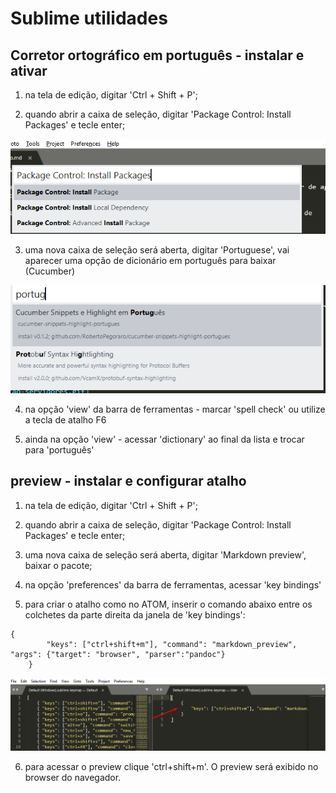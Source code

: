 
# Sublime utilidades

##  Corretor ortográfico em português - instalar e ativar

1. na tela de edição, digitar 'Ctrl + Shift + P';

2. quando abrir a caixa de seleção, digitar 'Package Control: Install Packages' e tecle enter;

![](static/sublime1.png)

3. uma nova caixa de seleção será aberta, digitar 'Portuguese', vai aparecer uma opção de dicionário em português para baixar (Cucumber)

![](static/sublime2.png)

4. na opção 'view' da barra de ferramentas - marcar 'spell check' ou utilize a tecla de atalho F6

5. ainda na opção 'view' - acessar 'dictionary' ao final da lista e trocar para 'português'


## preview - instalar e configurar atalho

1. na tela de edição, digitar 'Ctrl + Shift + P';

2. quando abrir a caixa de seleção, digitar 'Package Control: Install Packages' e tecle enter;

3. uma nova caixa de seleção será aberta, digitar 'Markdown preview', baixar o pacote;

4. na opção 'preferences' da barra de ferramentas, acessar 'key bindings'

5. para criar o atalho como no ATOM, inserir o comando abaixo entre os colchetes da parte direita da janela de 'key bindings':

````
{
        "keys": ["ctrl+shift+m"], "command": "markdown_preview", "args": {"target": "browser", "parser":"pandoc"}
    }
````

![](static/sublime3.png)

6. para acessar o preview clique 'ctrl+shift+m'. O preview será exibido no browser do navegador.

